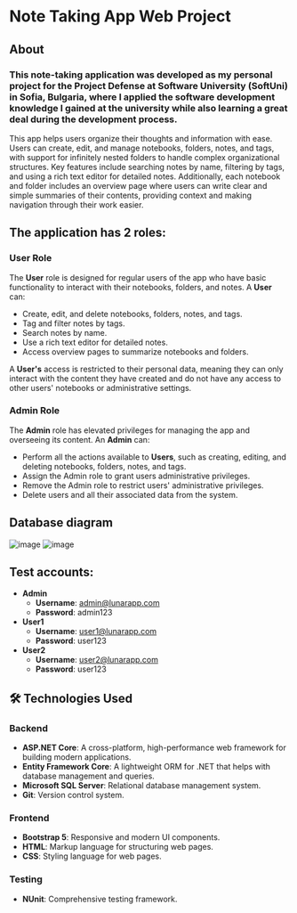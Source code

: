 # Note Taking App Web Project

## About
### This note-taking application was developed as my personal project for the Project Defense at Software University (SoftUni) in Sofia, Bulgaria, where I applied the software development knowledge I gained at the university while also learning a great deal during the development process.
This app helps users organize their thoughts and information with ease. Users can create, edit, and manage notebooks, folders, notes, and tags, with support for infinitely nested folders to handle complex organizational structures. Key features include searching notes by name, filtering by tags, and using a rich text editor for detailed notes. Additionally, each notebook and folder includes an overview page where users can write clear and simple summaries of their contents, providing context and making navigation through their work easier.

## The application has 2 roles:
### User Role

The **User** role is designed for regular users of the app who have basic functionality to interact with their notebooks, folders, and notes. A **User** can:

- Create, edit, and delete notebooks, folders, notes, and tags.
- Tag and filter notes by tags.
- Search notes by name.
- Use a rich text editor for detailed notes.
- Access overview pages to summarize notebooks and folders.

A **User's** access is restricted to their personal data, meaning they can only interact with the content they have created and do not have any access to other users' notebooks or administrative settings.

### Admin Role

The **Admin** role has elevated privileges for managing the app and overseeing its content. An **Admin** can:

- Perform all the actions available to **Users**, such as creating, editing, and deleting notebooks, folders, notes, and tags.
- Assign the Admin role to grant users administrative privileges.
- Remove the Admin role to restrict users' administrative privileges.
- Delete users and all their associated data from the system.

## Database diagram

![image](https://github.com/user-attachments/assets/fe23f24d-4046-4300-893d-08761505b9ab)
![image](https://github.com/user-attachments/assets/29e682fa-f3c4-48ec-8d2f-2504ff55cd18)

## Test accounts:
- **Admin**
  - **Username**: admin@lunarapp.com
  - **Password**: admin123
- **User1**
  - **Username**: user1@lunarapp.com
  - **Password**: user123
- **User2**
  - **Username**: user2@lunarapp.com
  - **Password**: user123

## 🛠️ Technologies Used

### Backend
- **ASP.NET Core**: A cross-platform, high-performance web framework for building modern applications.
- **Entity Framework Core**: A lightweight ORM for .NET that helps with database management and queries.
- **Microsoft SQL Server**: Relational database management system.
- **Git**: Version control system.
### Frontend
- **Bootstrap 5**: Responsive and modern UI components.
- **HTML**: Markup language for structuring web pages.
- **CSS**: Styling language for web pages.
### Testing
- **NUnit**: Comprehensive testing framework.

